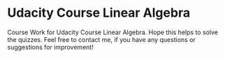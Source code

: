 # Udacity Course Linear Algebra

Course Work for Udacity Course Linear Algebra. Hope this helps to solve the quizzes. Feel free to contact me, if you have any questions or suggestions for improvement!
